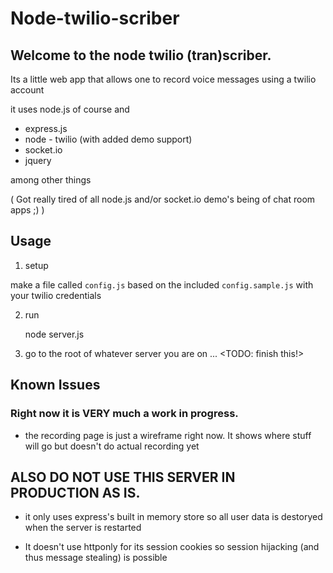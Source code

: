 # Node-twilio-scriber

## Welcome to the node twilio (tran)scriber.

Its a little web app that allows one to record voice messages using a twilio account

it uses node.js of course and

- express.js
- node - twilio (with added demo support)
- socket.io
- jquery

among other things


( Got really tired of all node.js and/or socket.io demo's being of chat room apps ;) )


## Usage

1) setup

make a file called `config.js` based on the included `config.sample.js` with your twilio credentials

2) run 

    node server.js

3) go to the root of whatever server you are on ... <TODO: finish this!>

## Known Issues

### Right now it is VERY much a work in progress. 

- the recording page is just a wireframe right now. It shows where stuff will go but doesn't do actual recording yet


## ALSO DO NOT USE THIS SERVER IN PRODUCTION AS IS.

- it only uses express's built in memory store so all user data is destoryed when the server is restarted

- It doesn't use httponly for its session cookies so session hijacking (and thus message stealing) is possible

